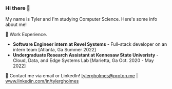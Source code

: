 ### Hi there 👋

My name is Tyler and I'm studying Computer Science. Here's some info about me!

🔭 Work Experience.
- **Software Engineer intern at Revel Systems** - Full-stack developer on an intern team [Atlanta, Ga Summer 2022] 
- **Undergraduate Research Assistant at Kennesaw State Univeristy** - Cloud, Data, and Edge Systems Lab  [Marietta, Ga Oct. 2020 - May 2022]

💬 Contact me via email or LinkedIn! tylergholmes@proton.me | www.linkedin.com/in/tylergholmes

<!--
**tylerholmes/tylerholmes** is a ✨ _special_ ✨ repository because its `README.md` (this file) appears on your GitHub profile.

Here are some ideas to get you started:

- 🔭 I’m currently working on ...
- 🌱 I’m currently learning ...
- 👯 I’m looking to collaborate on ...
- 🤔 I’m looking for help with ...
- 💬 Ask me about ...
- 📫 How to reach me: ...
- 😄 Pronouns: ...
- ⚡ Fun fact: ...
-->
